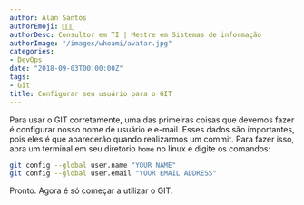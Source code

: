 ```yaml
---
author: Alan Santos
authorEmoji: 👨🏻‍💻
authorDesc: Consultor em TI | Mestre em Sistemas de informação
authorImage: "/images/whoami/avatar.jpg"
categories:
- DevOps
date: "2018-09-03T00:00:00Z"
tags:
- Git
title: Configurar seu usuário para o GIT
---
```


Para usar o GIT corretamente, uma das primeiras coisas que devemos fazer é configurar nosso nome de usuário e e-mail. Esses dados são importantes, pois eles é que aparecerão quando realizarmos um commit. Para fazer isso, abra um terminal em seu diretorio `home` no linux e digite os comandos:

```bash
git config --global user.name "YOUR NAME"
git config --global user.email "YOUR EMAIL ADDRESS"
```

Pronto. Agora é só começar a utilizar o GIT.
